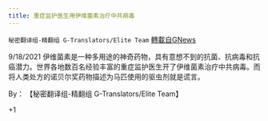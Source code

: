 ```yaml
---
title: 重症监护医生用伊维菌素治疗中共病毒
---
```

`秘密翻译组-精翻组 G-Translators/Elite Team` [轉載自GNews](https://gnews.org/zh-hans/1545715/)

9/18/2021 伊维菌素是一种多用途的神奇药物，具有意想不到的抗菌、抗病毒和抗癌潜力。世界各地数百名经验丰富的重症监护医生开了伊维菌素治疗中共病毒。而将人类处方的诺贝尔奖药物描述为马匹使用的驱虫剂就是谎言。

By： 【秘密翻译组-精翻组 G-Translators/Elite Team】

+1
